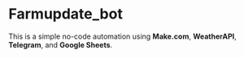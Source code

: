 # Farmupdate_bot
This is a simple no-code automation using **Make.com**, **WeatherAPI**, **Telegram**, and **Google Sheets**.
